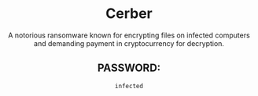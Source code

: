 <div align="center">

# Cerber

A notorious ransomware known for encrypting files on infected computers and demanding payment in cryptocurrency for decryption.

## PASSWORD: 

```
infected
```

</div>
